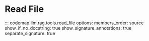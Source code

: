 # Read File

::: codemap.llm.rag.tools.read_file
    options:
      members_order: source
      show_if_no_docstring: true
      show_signature_annotations: true
      separate_signature: true

